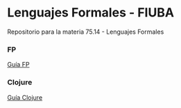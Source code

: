 # Lenguajes Formales - FIUBA

Repositorio para la materia 75.14 - Lenguajes Formales

### FP
[Guía FP](https://github.com/romeromaxi/lenguajes-formales/tree/main/FP/)

### Clojure
[Guía Clojure](https://github.com/romeromaxi/lenguajes-formales/tree/main/Clojure/)
